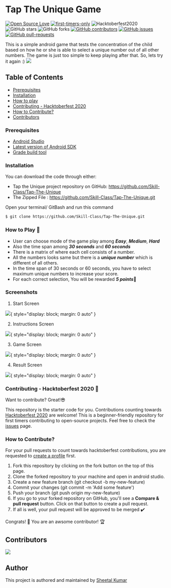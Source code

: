 # Tap The Unique Game

[![Open Source Love](https://badges.frapsoft.com/os/v1/open-source.svg?v=103)](https://github.com/ellerbrock/open-source-badges/) [![first-timers-only](https://img.shields.io/badge/first--timers--only-friendly-blue.svg?style=flat-square)](https://www.firsttimersonly.com/)
![Hacktoberfest2020](https://img.shields.io/github/hacktoberfest/2020/badges/shields?label=hacktoberfest%202020)
![GitHub stars](https://img.shields.io/github/stars/Skill-Class/Tap-The-Unique?style=social)
![GitHub forks](https://img.shields.io/github/forks/Skill-Class/Tap-The-Unique?style=social)
[![GitHub contributors](https://img.shields.io/github/contributors/Skill-Class/Tap-The-Unique.svg)](https://GitHub.com/Skill-Class/Tap-The-Unique/graphs/contributors/)
[![GitHub issues](https://img.shields.io/github/issues/Skill-Class/Tap-The-Unique.svg)](https://GitHub.com/abhishekraj272/youtube-video-lister/issues/)
[![GitHub pull-requests](https://img.shields.io/github/issues-pr/Skill-Class/Tap-The-Unique.svg)](https://GitHub.com/Skill-Class/Tap-The-Unique/pull/)

This is a simple android game that tests the concentration of the child based on how he or she is able to select a unique number out of all other numbers. The game is just too simple to keep playing after that. So, lets try it again :)
![](https://github.com/Skill-Class/Tap-The-Unique/blob/master/Android%20Mobile%20%E2%80%93%2012.png)

## Table of Contents

-   [Prerequisites](#prerequisites)
-   [Installation](#installation)
-   [How to play](#howtoplay)
-   [Contributing - Hacktoberfest 2020](#contributinghacktoberfest2020)
-   [How to Contribute?](#howtocontribute)
-   [Contributors](#contributors)

### Prerequisites

 - [Android Studio](https://developer.android.com/studio)
 - [Latest version of Android SDK](https://developer.android.com/studio/index.html#downloads)
 - [Grade build tool](https://gradle.org/)

### Installation 

You can download the code through either:

-   Tap the Unique project repository on GitHub: <https://github.com/Skill-Class/Tap-The-Unique>
-   The Zipped File : <https://github.com/Skill-Class/Tap-The-Unique.git>

Open your terminal/ GitBash and run this command
```sh
$ git clone https://github.com/Skill-Class/Tap-The-Unique.git
```

### How to Play 🤔

 - User can choose mode of the game play among ***Easy***, ***Medium***, ***Hard***
 - Also the time span among ***30 seconds*** and ***60 seconds***
 - There is a matrix of where each cell consists of a number.
 - All the numbers looks same but there is a ***unique number*** which is different of all others.
 - In the time span of 30 seconds or 60 seconds, you have to select maximum unique numbers to increase your score.
 - For each correct selection, You will be rewarded ***5 points***🥇

### Screenshots
1) Start Screen

![](https://github.com/Skill-Class/Tap-The-Unique/blob/master/Android%20Mobile%20%E2%80%93%203.png){ style="display: block; margin: 0 auto" }

2) Instructions Screen

![](https://github.com/Skill-Class/Tap-The-Unique/blob/master/Android%20Mobile%20%E2%80%93%206.png){ style="display: block; margin: 0 auto" }

3) Game Screen

![](https://github.com/Skill-Class/Tap-The-Unique/blob/master/Android%20Mobile%20%E2%80%93%204.png){ style="display: block; margin: 0 auto" }

4) Result Screen

![](https://github.com/Skill-Class/Tap-The-Unique/blob/master/Android%20Mobile%20%E2%80%93%205.png){ style="display: block; margin: 0 auto" }

### Contributing - Hacktoberfest 2020 🎃

Want to contribute? Great!😎

This repository is the starter code for you. Contributions counting towards [Hacktoberfest 2020](https://hacktoberfest.digitalocean.com/) are welcome! This is a beginner-friendly repository for first timers contributing to open-source projects. Feel free to check the [issues](https://github.com/Skill-Class/Tap-The-Unique/issues) page.

### How to Contribute?
For your pull requests to count towards hacktoberfest contributions, you are requested to [create a profile](https://hacktoberfest.digitalocean.com/) first.

1) Fork this repository by clicking on the fork button on the top of this page.
2) Clone the forked repository to your machine and open in android studio.
3) Create a new feature branch (git checkout -b my-new-feature)
4) Commit your changes (git commit -m 'Add some feature')
5) Push your branch (git push origin my-new-feature)
6) If you go to your forked repository on GitHub, you'll see a **Compare & pull request** button. Click on that button to create a pull request.
7) If all is well, your pull request will be approved to be merged ✔️

Congrats! 🎉 You are an awsome contributor! 🏆

## Contributors

[![](https://contributors-img.web.app/image?repo=Skill-Class/Tap-The-Unique)](https://github.com/Skill-Class/Tap-The-Unique/graphs/contributors)

## Author 
This project is authored and maintained by [Sheetal Kumar](https://github.com/ksheetal)